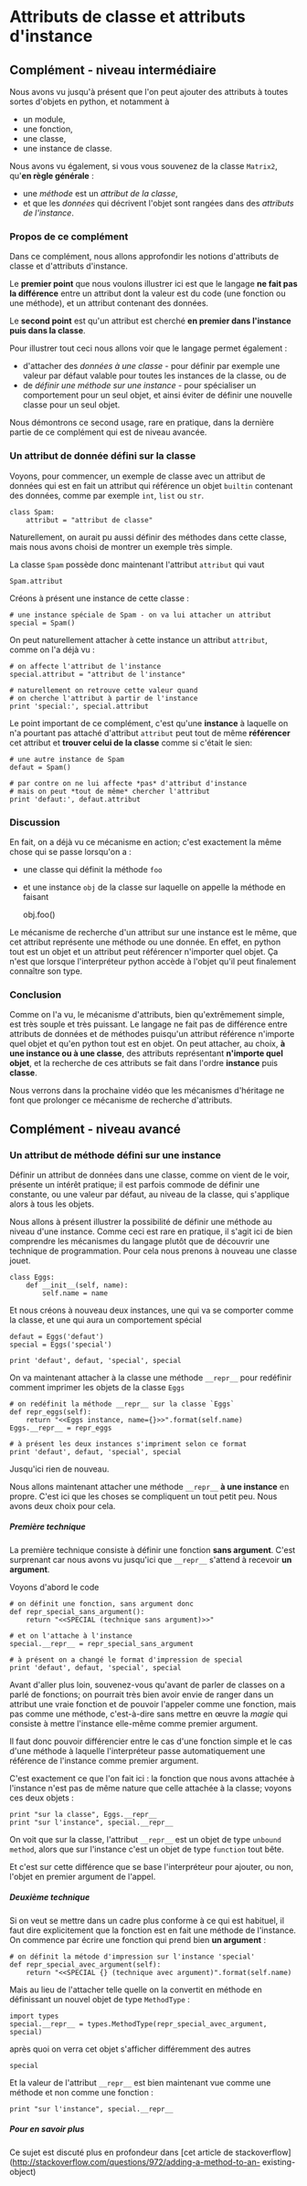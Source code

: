 
# Attributs de classe et attributs d'instance

## Complément - niveau intermédiaire

Nous avons vu jusqu'à présent que l'on peut ajouter des attributs à toutes
sortes d'objets en python, et notamment à
 * un module,
 * une fonction,
 * une classe,
 * une instance de classe.

Nous avons vu également, si vous vous souvenez de la classe `Matrix2`, qu'**en
règle générale** :
 * une *méthode* est un *attribut de la classe*,
 * et que les *données* qui décrivent l'objet sont rangées dans des *attributs
de l'instance*.

### Propos de ce complément

Dans ce complément, nous allons approfondir les notions d'attributs de classe et
d'attributs d'instance.

Le **premier point** que nous voulons illustrer ici est que le langage **ne fait
pas la différence** entre un attribut dont la valeur est du code (une fonction
ou une méthode), et un attribut contenant des données.

Le **second point** est qu'un attribut est cherché **en premier dans l'instance
puis dans la classe**.

Pour illustrer tout ceci nous allons voir que le langage permet également :
 * d'attacher des *données à une classe* - pour définir par exemple une valeur
par défaut valable pour toutes les instances de la classe, ou de
 * de *définir une méthode sur une instance* - pour spécialiser un comportement
pour un seul objet, et ainsi éviter de définir une nouvelle classe pour un seul
objet.

Nous démontrons ce second usage, rare en pratique, dans la dernière partie de ce
complément qui est de niveau avancée.

### Un attribut de donnée défini sur la classe

Voyons, pour commencer, un exemple de classe avec un attribut de données qui est
en fait un attribut qui référence un objet `builtin` contenant des données,
comme par exemple `int`, `list` ou `str`.


    class Spam:
        attribut = "attribut de classe"

Naturellement, on aurait pu aussi définir des méthodes dans cette classe, mais
nous avons choisi de montrer un exemple très simple.

La classe `Spam` possède donc maintenant l'attribut `attribut` qui vaut


    Spam.attribut

Créons à présent une instance de cette classe :


    # une instance spéciale de Spam - on va lui attacher un attribut
    special = Spam()

On peut naturellement attacher à cette instance un attribut `attribut`, comme on
l'a déjà vu :


    # on affecte l'attribut de l'instance
    special.attribut = "attribut de l'instance"
    
    # naturellement on retrouve cette valeur quand
    # on cherche l'attribut à partir de l'instance
    print 'special:', special.attribut

Le point important de ce complément, c'est qu'une **instance** à laquelle on n'a
pourtant pas attaché d'attribut `attribut` peut tout de même **référencer** cet
attribut et **trouver celui de la classe** comme si c'était le sien:


    # une autre instance de Spam
    defaut = Spam()
    
    # par contre on ne lui affecte *pas* d'attribut d'instance
    # mais on peut *tout de même* chercher l'attribut
    print 'defaut:', defaut.attribut

### Discussion

En fait, on a déjà vu ce mécanisme en action; c'est exactement la même chose qui
se passe lorsqu'on a :
 * une classe qui définit la méthode `foo`
 * et une instance `obj` de la classe sur laquelle on appelle la méthode en
faisant

    obj.foo()

Le mécanisme de recherche d'un attribut sur une instance est le même, que cet
attribut représente une méthode ou une donnée. En effet, en python tout est un
objet et un attribut peut référencer n'importer quel objet. Ça n'est que lorsque
l'interpréteur python accède à l'objet qu'il peut finalement connaître son type.

### Conclusion

Comme on l'a vu, le mécanisme d'attributs, bien qu'extrêmement simple, est très
souple et très puissant. Le langage ne fait pas de différence entre attributs de
données et de méthodes puisqu'un attribut référence n'importe quel objet et
qu'en python tout est en objet. On peut attacher, au choix, **à une instance ou
à une classe**, des attributs représentant **n'importe quel objet**, et la
recherche de ces attributs se fait dans l'ordre **instance** puis **classe**.

Nous verrons dans la prochaine vidéo que les mécanismes d'héritage ne font que
prolonger ce mécanisme de recherche d'attributs.

## Complément - niveau avancé

### Un attribut de méthode défini sur une instance

Définir un attribut de données dans une classe, comme on vient de le voir,
présente un intérêt pratique; il est parfois commode de définir une constante,
ou une valeur par défaut, au niveau de la classe, qui s'applique alors à tous
les objets.

Nous allons à présent illustrer la possibilité de définir une méthode au niveau
d'une instance. Comme ceci est rare en pratique, il s'agit ici de bien
comprendre les mécanismes du langage plutôt que de découvrir une technique de
programmation. Pour cela nous prenons à nouveau une classe jouet.


    class Eggs:
        def __init__(self, name):
            self.name = name

Et nous créons à nouveau deux instances, une qui va se comporter comme la
classe, et une qui aura un comportement spécial


    defaut = Eggs('defaut')
    special = Eggs('special')
    
    print 'defaut', defaut, 'special', special

On va maintenant attacher à la classe une méthode `__repr__` pour redéfinir
comment imprimer les objets de la classe `Eggs`


    # on redéfinit la méthode __repr__ sur la classe `Eggs`
    def repr_eggs(self):
        return "<<Eggs instance, name={}>>".format(self.name)
    Eggs.__repr__ = repr_eggs
    
    # à présent les deux instances s'impriment selon ce format
    print 'defaut', defaut, 'special', special

Jusqu'ici rien de nouveau.

Nous allons maintenant attacher une méthode `__repr__` **à une instance** en
propre. C'est ici que les choses se compliquent un tout petit peu. Nous avons
deux choix pour cela.

##### Première technique

La première technique consiste à définir une fonction **sans argument**. C'est
surprenant car nous avons vu jusqu'ici que `__repr__` s'attend à recevoir **un
argument**.

Voyons d'abord le code


    # on définit une fonction, sans argument donc
    def repr_special_sans_argument():
        return "<<SPECIAL (technique sans argument)>>"
    
    # et on l'attache à l'instance
    special.__repr__ = repr_special_sans_argument
    
    # à présent on a changé le format d'impression de special
    print 'defaut', defaut, 'special', special

Avant d'aller plus loin, souvenez-vous qu'avant de parler de classes on a parlé
de fonctions; on pourrait très bien avoir envie de ranger dans un attribut une
vraie fonction et de pouvoir l'appeler comme une fonction, mais pas comme une
méthode, c'est-à-dire sans mettre en œuvre la *magie* qui consiste à mettre
l'instance elle-même comme premier argument.

Il faut donc pouvoir différencier entre le cas d'une fonction simple et le cas
d'une méthode à laquelle l'interpréteur passe automatiquement une référence de
l'instance comme premier argument.

C'est exactement ce que l'on fait ici&nbsp;: la fonction que nous avons attachée
à l'instance n'est pas de même nature que celle attachée à la classe; voyons ces
deux objets&nbsp;:


    print "sur la classe", Eggs.__repr__
    print "sur l'instance", special.__repr__

On voit que sur la classe, l'attribut `__repr__` est un objet de type `unbound
method`, alors que sur l'instance c'est un objet de type `function` tout bête.

Et c'est sur cette différence que se base l'interpréteur pour ajouter, ou non,
l'objet en premier argument de l'appel.

##### Deuxième technique

Si on veut se mettre dans un cadre plus conforme à ce qui est habituel, il faut
dire explicitement que la fonction est en fait une méthode de l'instance. On
commence par écrire une fonction qui prend bien **un argument** :


    # on définit la métode d'impression sur l'instance 'special'
    def repr_special_avec_argument(self):
        return "<<SPECIAL {} (technique avec argument)".format(self.name)

Mais au lieu de l'attacher telle quelle on la convertit en méthode en
définissant un nouvel objet de type `MethodType` :


    import types
    special.__repr__ = types.MethodType(repr_special_avec_argument, special)

après quoi on verra cet objet s'afficher différemment des autres


    special

Et la valeur de l'attribut `__repr__` est bien maintenant vue comme une méthode
et non comme une fonction :


    print "sur l'instance", special.__repr__

##### Pour en savoir plus

Ce sujet est discuté plus en profondeur dans [cet article de
stackoverflow](http://stackoverflow.com/questions/972/adding-a-method-to-an-
existing-object)
